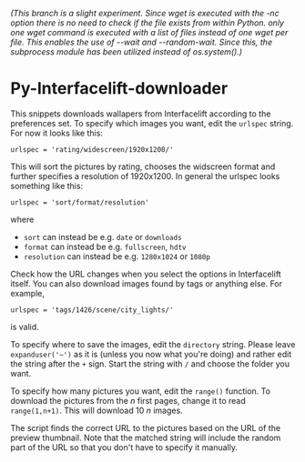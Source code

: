 _(This branch is a slight experiment. Since wget is executed with the -nc
option there is no need to check if the file exists from within Python. only
one wget command is executed with a list of files instead of one wget per file.
This enables the use of --wait and --random-wait. Since this, the subprocess
module has been utilized instead of os.system().)_

Py-Interfacelift-downloader
===========================

This snippets downloads wallapers from Interfacelift according to the
preferences set. To specify which images you want, edit the `urlspec` string.
For now it looks like this:

    urlspec = 'rating/widescreen/1920x1200/'

This will sort the pictures by rating, chooses the widscreen format and further
specifies a resolution of 1920x1200. In general the urlspec looks something
like this:

    urlspec = 'sort/format/resolution'

where

* `sort` can instead be e.g. `date` or `downloads`
* `format` can instead be e.g. `fullscreen`, `hdtv` 
* `resolution` can instead  be e.g. `1280x1024` or `1080p`

Check how the URL changes when you select the options in Interfacelift itself.
You can also download images found by tags or anything else. For example,

    urlspec = 'tags/1426/scene/city_lights/'

is valid.

To specify where to save the images, edit the `directory` string. Please leave
`expanduser('~')` as it is (unless you now what you're doing) and rather edit
the string after the `+` sign. Start the string with `/` and choose the folder
you want.

To specify how many pictures you want, edit the `range()` function. To download
the pictures from the _n_ first pages, change it to read `range(1,n+1)`. This
will download 10 _n_ images.

The script finds the correct URL to the pictures based on the URL of the
preview thumbnail. Note that the matched string will include the random part of
the URL so that you don't have to specify it manually.
